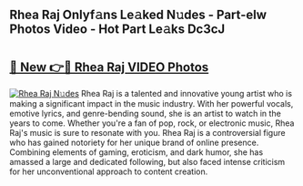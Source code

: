 ## Rhea Raj Onlyf𝚊ns Le𝚊ked N𝚞des - Part-elw Photos Video - Hot Part Le𝚊ks Dc3cJ

# <h2><a href="http://ac47850.deff.icu/?id=Rhea+Raj">🔗 New 👉🔴 Rhea Raj VIDEO Photos</a></h2>

[![Rhea Raj N𝚞des](https://i.imgur.com/rIISA9y.gif)](http://ac47850.deff.icu/?id=Rhea+Raj)
Rhea Raj is a talented and innovative young artist who is making a significant impact in the music industry. With her powerful vocals, emotive lyrics, and genre-bending sound, she is an artist to watch in the years to come. Whether you're a fan of pop, rock, or electronic music, Rhea Raj's music is sure to resonate with you. Rhea Raj is a controversial figure who has gained notoriety for her unique brand of online presence. Combining elements of gaming, eroticism, and dark humor, she has amassed a large and dedicated following, but also faced intense criticism for her unconventional approach to content creation.
